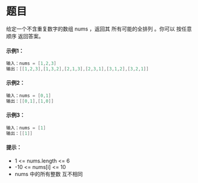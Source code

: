 # 题目
给定一个不含重复数字的数组 nums ，返回其 所有可能的全排列 。你可以 按任意顺序 返回答案。

#### 示例1：

```c++
输入：nums = [1,2,3]
输出：[[1,2,3],[1,3,2],[2,1,3],[2,3,1],[3,1,2],[3,2,1]]
```

#### 示例2：

```c++
输入：nums = [0,1]
输出：[[0,1],[1,0]]
```

#### 示例3：

```c++
输入：nums = [1]
输出：[[1]]
```


#### 提示：

* 1 <= nums.length <= 6
* -10 <= nums[i] <= 10
* nums 中的所有整数 互不相同